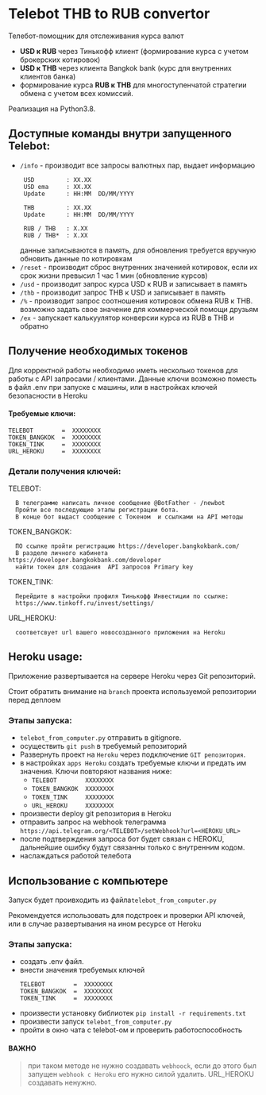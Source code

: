 # Telebot THB to RUB convertor

Телебот-помощник для отслеживания курса валют

* <b> USD к RUB </b> через Тинькофф клиент (формирование курса с учетом брокерских котировок)
* <b >USD к THB </b >через клиента Bangkok bank (курс для внутренних клиентов банка)
* формирование курса <b>RUB к THB</b> для многоступенчатой стратегии обмена с учетом всех комиссий.

Реализация на Python3.8.

## Доступные команды внутри запущенного Telebot:
* `/info` - производит все запросы валютных пар, выдает информацию
  ```
   USD         : XX.XX
   USD ema     : XX.XX
   Update      : HH:MM  DD/MM/YYYY

   THB         : XX.XX    
   Update      : HH:MM  DD/MM/YYYY

   RUB / THB   : X.XX
   RUB / THB*  : X.XX
   ``` 
  данные записываются в память, для обновления требуется вручную обновить данные по котировкам
* `/reset` - производит сброс внутренних значенией котировок, если их срок жизни превысил 1 час 1 мин (обновление курсов)
* `/usd` - производит запрос курса USD к RUB и записывает в память
* `/thb` - производит запрос THB к USD и записывает в память
* `/%` -  производит запрос соотношения котировок обмена RUB к THB. возможно задать свое значение для коммерческой помощи друзьям
* `/ex` - запускает калькуулятор конверсии курса из RUB в THB и обратно


## Получение необходимых токенов

Для корректной работы необходимо иметь несколько токенов для работы с API запросами / клиентами.
Данные ключи возможно поместь в файл  .env при запуске с машины, или в настройках ключей безопасности в Heroku

#### Требуемые ключи:
```
TELEBOT        =  ХХХХХХХХ
TOKEN_BANGKOK  =  ХХХХХХХХ
TOKEN_TINK     =  ХХХХХХХХ
URL_HEROKU     =  ХХХХХХХХ
```
### Детали получения ключей:

TELEBOT:
   
      В телеграмме написать личное сообщение @BotFather - /newbot
      Пройти все последующие этапы регистрации бота.
      В конце бот выдаст сообщение с Токеном  и ссылками на API методы
      
TOKEN_BANGKOK:
     
      ПО ссылке пройти регистрацию https://developer.bangkokbank.com/
      В разделе личного кабинета https://developer.bangkokbank.com/developer 
      найти токен для создания  API запросов Primary key
      
TOKEN_TINK:
     
      Перейдите в настройки профиля Тинькофф Инвестиции по ссылке: 
      https://www.tinkoff.ru/invest/settings/
      
URL_HEROKU:

      соответсвует url вашего новосозданного приложения на Heroku

   
## Heroku usage:
Приложение развертывается на сервере Heroku через Git репозиторий.

Стоит обратить внимание на `branch` проекта используемой репозитории перед деплоем

### Этапы запуска:
* `telebot_from_computer.py` отправить в gitignore.
* осуществить `git push` в требуемый репозиторий  
* Развернуть проект на `Heroku` через подключение `GIT репозитория`.
* в настройках `apps Heroku` создать требуемые ключи и предать им значения. Ключи повторяют названия ниже:
    - `TELEBOT        ХХХХХХХХ`
    - `TOKEN_BANGKOK  ХХХХХХХХ`
    - `TOKEN_TINK     ХХХХХХХХ`
    - `URL_HEROKU     ХХХХХХХХ`
* произвести deploy git репозитория в Heroku
* отправить запрос на webhook телеграмма `https://api.telegram.org/<TELEBOT>/setWebhook?url=<HEROKU_URL>`  
* после подтверждения запроса бот будет связан с HEROKU, дальнейшие ошибку будут связанны только с внутренним кодом.  
* наслаждаться работой телебота

## Использование с компьютере 
Запуск будет проивходить из файла``telebot_from_computer.py``

Рекомендуется использовать для подстроек и проверки API ключей, или в случае развертывания на ином ресурсе от Heroku

### Этапы запуска:
* создать .env файл.
* внести значения требуемых ключей
   ```
   TELEBOT        =  ХХХХХХХХ
   TOKEN_BANGKOK  =  ХХХХХХХХ
   TOKEN_TINK     =  ХХХХХХХХ
   ```
* произвести установку библиотек `pip install -r requirements.txt`
* произвести запуск `telebot_from_computer.py`
* пройти в окно чата с telebot-ом и проверить работоспособность
#### ВАЖНО
>при таком методе не нужно создавать `webhoock`, еcли до этого был запущен `webhook с Heroku` его нужно силой удалить.
> URL_HEROKU создавать ненужно.



